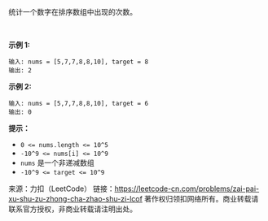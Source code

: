 统计一个数字在排序数组中出现的次数。

 

**示例 1:**
```
输入: nums = [5,7,7,8,8,10], target = 8
输出: 2
```
**示例 2:**
```
输入: nums = [5,7,7,8,8,10], target = 6
输出: 0
```

**提示：**

* ```0 <= nums.length <= 10^5```
* ```-10^9 <= nums[i] <= 10^9```
* ```nums``` 是一个非递减数组
* ```-10^9 <= target <= 10^9```

来源：力扣（LeetCode）
链接：https://leetcode-cn.com/problems/zai-pai-xu-shu-zu-zhong-cha-zhao-shu-zi-lcof
著作权归领扣网络所有。商业转载请联系官方授权，非商业转载请注明出处。